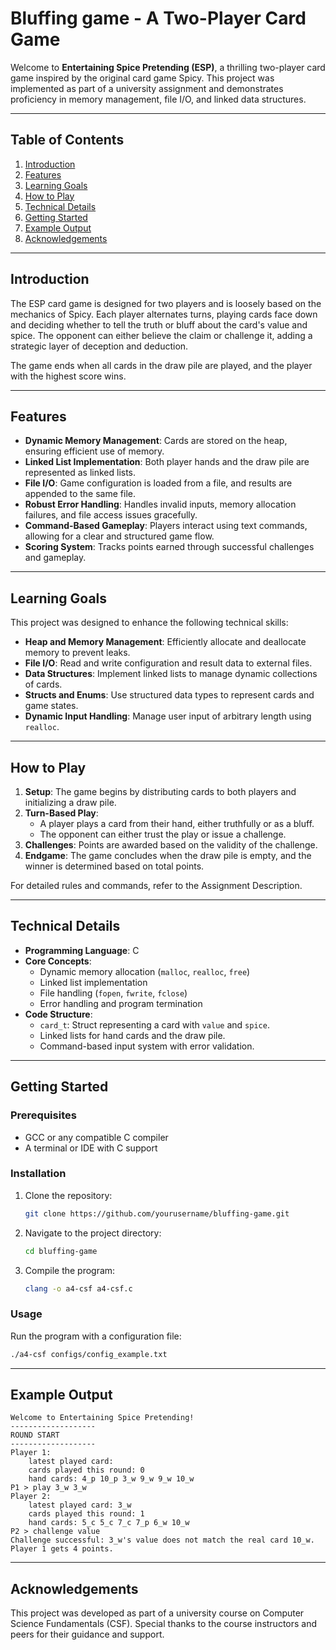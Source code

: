 # Bluffing game - A Two-Player Card Game

Welcome to **Entertaining Spice Pretending (ESP)**, a thrilling two-player card game inspired by the original card game Spicy. This project was implemented as part of a university assignment and demonstrates proficiency in memory management, file I/O, and linked data structures.

---

## Table of Contents

1. [Introduction](#introduction)
2. [Features](#features)
3. [Learning Goals](#learning-goals)
4. [How to Play](#how-to-play)
5. [Technical Details](#technical-details)
6. [Getting Started](#getting-started)
7. [Example Output](#example-output)
8. [Acknowledgements](#acknowledgements)

---

## Introduction

The ESP card game is designed for two players and is loosely based on the mechanics of Spicy. Each player alternates turns, playing cards face down and deciding whether to tell the truth or bluff about the card's value and spice. The opponent can either believe the claim or challenge it, adding a strategic layer of deception and deduction.

The game ends when all cards in the draw pile are played, and the player with the highest score wins.

---

## Features

- **Dynamic Memory Management**: Cards are stored on the heap, ensuring efficient use of memory.
- **Linked List Implementation**: Both player hands and the draw pile are represented as linked lists.
- **File I/O**: Game configuration is loaded from a file, and results are appended to the same file.
- **Robust Error Handling**: Handles invalid inputs, memory allocation failures, and file access issues gracefully.
- **Command-Based Gameplay**: Players interact using text commands, allowing for a clear and structured game flow.
- **Scoring System**: Tracks points earned through successful challenges and gameplay.

---

## Learning Goals

This project was designed to enhance the following technical skills:

- **Heap and Memory Management**: Efficiently allocate and deallocate memory to prevent leaks.
- **File I/O**: Read and write configuration and result data to external files.
- **Data Structures**: Implement linked lists to manage dynamic collections of cards.
- **Structs and Enums**: Use structured data types to represent cards and game states.
- **Dynamic Input Handling**: Manage user input of arbitrary length using `realloc`.

---

## How to Play

1. **Setup**: The game begins by distributing cards to both players and initializing a draw pile.
2. **Turn-Based Play**:
   - A player plays a card from their hand, either truthfully or as a bluff.
   - The opponent can either trust the play or issue a challenge.
3. **Challenges**: Points are awarded based on the validity of the challenge.
4. **Endgame**: The game concludes when the draw pile is empty, and the winner is determined based on total points.

For detailed rules and commands, refer to the Assignment Description.

---

## Technical Details

- **Programming Language**: C
- **Core Concepts**:
  - Dynamic memory allocation (`malloc`, `realloc`, `free`)
  - Linked list implementation
  - File handling (`fopen`, `fwrite`, `fclose`)
  - Error handling and program termination
- **Code Structure**:
  - `card_t`: Struct representing a card with `value` and `spice`.
  - Linked lists for hand cards and the draw pile.
  - Command-based input system with error validation.

---

## Getting Started

### Prerequisites

- GCC or any compatible C compiler
- A terminal or IDE with C support

### Installation

1. Clone the repository:
   ```bash
   git clone https://github.com/yourusername/bluffing-game.git
   ```
2. Navigate to the project directory:
   ```bash
   cd bluffing-game
   ```
3. Compile the program:
   ```bash
   clang -o a4-csf a4-csf.c
   ```

### Usage

Run the program with a configuration file:

```bash
./a4-csf configs/config_example.txt
```

---

## Example Output

```
Welcome to Entertaining Spice Pretending!
-------------------
ROUND START
-------------------
Player 1:
    latest played card:
    cards played this round: 0
    hand cards: 4_p 10_p 3_w 9_w 9_w 10_w
P1 > play 3_w 3_w
Player 2:
    latest played card: 3_w
    cards played this round: 1
    hand cards: 5_c 5_c 7_c 7_p 6_w 10_w
P2 > challenge value
Challenge successful: 3_w's value does not match the real card 10_w.
Player 1 gets 4 points.
```

---

## Acknowledgements

This project was developed as part of a university course on Computer Science Fundamentals (CSF). Special thanks to the course instructors and peers for their guidance and support.

